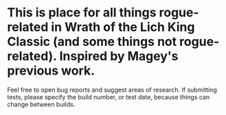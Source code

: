 # This is place for all things rogue-related in Wrath of the Lich King Classic (and some things not rogue-related). Inspired by Magey's previous work.
Feel free to open bug reports and suggest areas of research. If submitting tests, please specify the build number, or test date, because things can change between builds.
